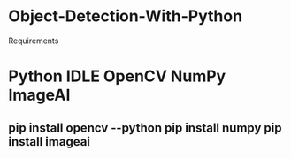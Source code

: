 # Object-Detection-With-Python
<h>Requirements</h>
<h1>
Python IDLE
OpenCV
NumPy
ImageAI</h1>

<h2>
pip install opencv --python
pip install numpy
pip install imageai
</h2>
